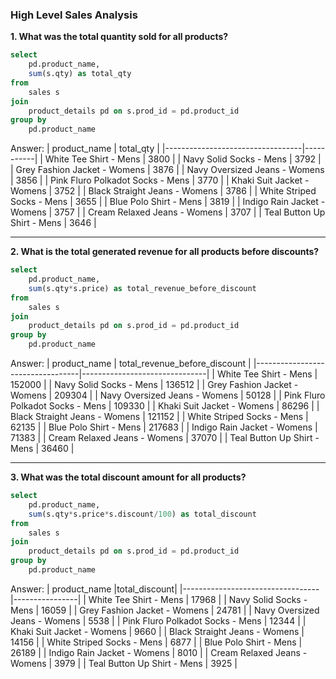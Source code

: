 ### High Level Sales Analysis

**1. What was the total quantity sold for all products?**
````sql
select 
	pd.product_name,
	sum(s.qty) as total_qty
from 
	sales s
join
	product_details pd on s.prod_id = pd.product_id 
group by 
	pd.product_name 
````
Answer:
| product_name                   | total_qty |
|----------------------------------|-----------|
| White Tee Shirt - Mens           |      3800 |
| Navy Solid Socks - Mens          |      3792 |
| Grey Fashion Jacket - Womens     |      3876 |
| Navy Oversized Jeans - Womens    |      3856 |
| Pink Fluro Polkadot Socks - Mens |      3770 |
| Khaki Suit Jacket - Womens       |      3752 |
| Black Straight Jeans - Womens    |      3786 |
| White Striped Socks - Mens       |      3655 |
| Blue Polo Shirt - Mens           |      3819 |
| Indigo Rain Jacket - Womens      |      3757 |
| Cream Relaxed Jeans - Womens     |      3707 |
| Teal Button Up Shirt - Mens      |      3646 |

***

**2. What is the total generated revenue for all products before discounts?**
````sql
select 
	pd.product_name,
	sum(s.qty*s.price) as total_revenue_before_discount
from 
	sales s
join
	product_details pd on s.prod_id = pd.product_id 
group by 
	pd.product_name 
````
Answer:
| product_name            | total_revenue_before_discount |
|----------------------------------|-------------------------------|
| White Tee Shirt - Mens           |                       152000  |
| Navy Solid Socks - Mens          |                       136512  |
| Grey Fashion Jacket - Womens     |                       209304  |
| Navy Oversized Jeans - Womens    |                        50128  |
| Pink Fluro Polkadot Socks - Mens |                       109330  |
| Khaki Suit Jacket - Womens       |                        86296  |
| Black Straight Jeans - Womens    |                       121152  |
| White Striped Socks - Mens       |                        62135  |
| Blue Polo Shirt - Mens           |                       217683  |
| Indigo Rain Jacket - Womens      |                        71383  |
| Cream Relaxed Jeans - Womens     |                        37070  |
| Teal Button Up Shirt - Mens      |                        36460  |

***

**3. What was the total discount amount for all products?**
````sql
select 
	pd.product_name,
	sum(s.qty*s.price*s.discount/100) as total_discount
from 
	sales s
join
	product_details pd on s.prod_id = pd.product_id 
group by 
	pd.product_name 
````
Answer:
| product_name                 |total_discount|
|----------------------------------|----------------|
| White Tee Shirt - Mens           |          17968 |
| Navy Solid Socks - Mens          |          16059 |
| Grey Fashion Jacket - Womens     |          24781 |
| Navy Oversized Jeans - Womens    |           5538 |
| Pink Fluro Polkadot Socks - Mens |          12344 |
| Khaki Suit Jacket - Womens       |           9660 |
| Black Straight Jeans - Womens    |          14156 |
| White Striped Socks - Mens       |           6877 |
| Blue Polo Shirt - Mens           |          26189 |
| Indigo Rain Jacket - Womens      |           8010 |
| Cream Relaxed Jeans - Womens     |           3979 |
| Teal Button Up Shirt - Mens      |           3925 |

